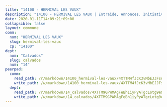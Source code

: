 ```yaml
---
title: "14100 - HERMIVAL LES VAUX"
description: "14100 - HERMIVAL LES VAUX | Entraide, Annonces, Initiatives"
date: 2020-01-11T14:09:21+09:00
collapsible: false
layout: commune
comm:
  nom: "HERMIVAL LES VAUX"
  slug: hermival-les-vaux
  cp: "14100"
dept:
  nom: "Calvados"
  slug: calvados
  num: "14"
peerpad:
  comm:
    read_path: /r/markdown/14100_hermival-les-vaux/4XTTM4fJcK3vMbEJJFsuWRSs9k5h5FFtzSNpXfMrCnsDXB4Bz
    write_path: /w/markdown/14100_hermival-les-vaux/4XTTM4fJcK3vMbEJJFsuWRSs9k5h5FFtzSNpXfMrCnsDXB4Bz-K3TgUXHv3itAzDv3Q7JvnWmWudTQFvxNGzXzNGEjX7xnyRZbhsLUKcMYdFDpn75HdZoUGYXn6S8xxmpuu4QVMHp6rkyBgRe1rV3wb74m9xqCBfHaAQ9yBw6Zy4GUfTC4ikV7simn
  dept:
    read_path: /r/markdown/14_calvados/4XTTM9GPWMAgFeBh1iyPyATgcLotg9e9APJpQBEyY3RZiUwJ6
    write_path: /w/markdown/14_calvados/4XTTM9GPWMAgFeBh1iyPyATgcLotg9e9APJpQBEyY3RZiUwJ6-K3TgUXWJAT2cYJ9ZstQphkkm2za8um5GwwXsivqaDFTgbhMDcHaRXnT3h69szAqCyvWcFfDim5fkwc6CXdUtyvPpirbD1TPAb6xCxpPN6dR3zzDRe29YehQYbhZdjvZYkgztJYvi
---
```


